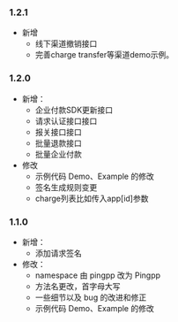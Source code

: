 ### 1.2.1
- 新增
    - 线下渠道撤销接口
    - 完善charge transfer等渠道demo示例。
### 1.2.0
- 新增：
    - 企业付款SDK更新接口  
    - 请求认证接口接口  
    - 报关接口接口  
    - 批量退款接口  
    - 批量企业付款
- 修改
    - 示例代码 Demo、Example 的修改  
    - 签名生成规则变更
	- charge列表比如传入app[id]参数

### 1.1.0
- 新增：  
    - 添加请求签名
- 修改：  
    - namespace 由 pingpp 改为 Pingpp  
    - 方法名更改，首字母大写  
    - 一些细节以及 bug 的改进和修正  
    - 示例代码 Demo、Example 的修改

